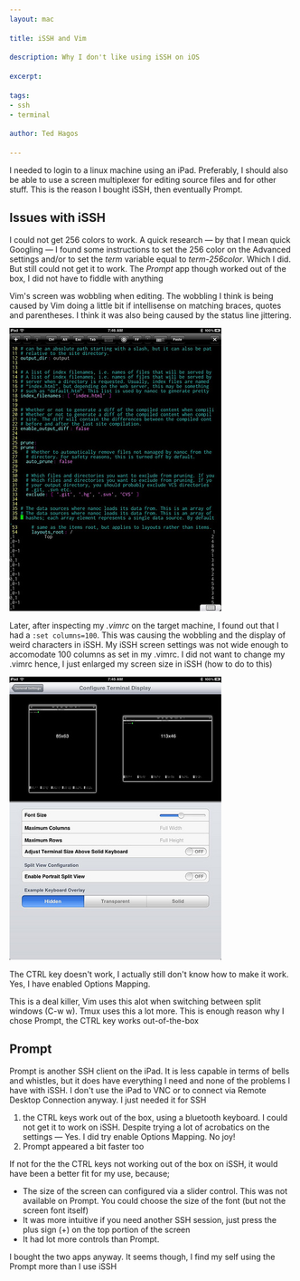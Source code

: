 ```yaml
---
layout: mac

title: iSSH and Vim

description: Why I don't like using iSSH on iOS

excerpt: 

tags:
- ssh
- terminal

author: Ted Hagos

---
```



I needed to login to a linux machine using an iPad. Preferably, I should also be able to use a screen multiplexer for editing source files and for other stuff. This is the reason I bought iSSH, then eventually Prompt.

## Issues with iSSH

I could not get 256 colors to work. A quick research &mdash; by that I mean quick Googling &mdash; I found some instructions to set the 256 color on the Advanced settings and/or to set the *term* variable equal to *term-256color*.  Which I did. But still could not get it to work. The *Prompt* app though worked out of the box, I did not have to fiddle with anything

Vim's screen was wobbling when editing. The wobbling I think is being caused by Vim doing a little bit if intellisense on matching braces, quotes and parentheses. I think it was also being caused by the status line jittering. 

<img class="shadow" src="/img/issh-1.jpg">

Later, after inspecting my *.vimrc* on the target machine, I found out that I had a <code class="codeblock">:set columns=100</code>. This was causing the wobbling and the display of weird characters  in iSSH. My iSSH screen settings was not wide enough to accomodate 100 columns as set in my .vimrc. I did not want to change my .vimrc hence, I just enlarged my screen size in iSSH (how to do to this)

<img class="shadow" src="/img/issh-2.jpg">

The CTRL key doesn't work, I actually still don't know how to make it work. Yes, I have enabled Options Mapping. 

This is a deal killer, Vim uses this alot when switching   between split windows (C-w w). Tmux uses this a lot more. This is enough reason why I chose Prompt, the CTRL key works out-of-the-box

## Prompt

Prompt is another SSH client on the iPad. It is less capable in terms of bells and whistles, but it does have everything I need and none of the problems I have with iSSH. I don't use the iPad to VNC or to connect via Remote Desktop Connection anyway. I just needed it for SSH

1. the CTRL keys work out of the box, using a bluetooth keyboard. I could not get it to work on iSSH. Despite trying a lot of acrobatics on the settings &mdash; Yes. I did try enable Options Mapping. No joy!
2. Prompt appeared a bit faster too

If not for the the CTRL keys not working out of the box on iSSH, it would have been a better fit for my use, because;

- The size of the screen can configured via a slider control. This was not available on Prompt. You could choose the size of the font (but not the screen font itself)
- It was more intuitive if you need another SSH session, just press the plus sign (+) on the top portion of the screen
- It had lot more controls than Prompt.  

I bought the two apps anyway. It seems though, I find my self using the Prompt more than I use iSSH

